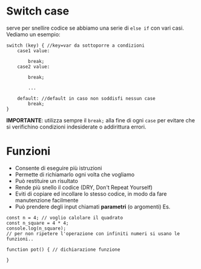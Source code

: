 # Switch case
serve per snellire codice se abbiamo una serie di `else if` con vari casi. Vediamo un esempio: 
```
switch (key) { //key=var da sottoporre a condizioni
    case1 value:
        
        break;
    case2 value:

        break;

        ...

    default: //default in caso non soddisfi nessun case
        break;
}
```
**IMPORTANTE**: utilizza sempre il `break;` alla fine di ogni `case` per evitare che si verifichino condizioni indesiderate o addirittura errori.
# Funzioni
- Consente di eseguire più istruzioni
- Permette di richiamarlo ogni volta che vogliamo
- Può restituire un risultato
- Rende più snello il codice (DRY, Don't Repeat Yourself)
- Eviti di copiare ed incollare lo stesso codice, in modo da fare manutenzione facilmente
- Può prendere degli input chiamati **parametri** (o argomenti)
Es.
```
const n = 4; // voglio calolare il quadrato
const n_square = 4 * 4;
console.log(n_square);
// per non ripetere l'operazione con infiniti numeri si usano le funzioni..

function pot() { // dichiarazione funzione

}
```